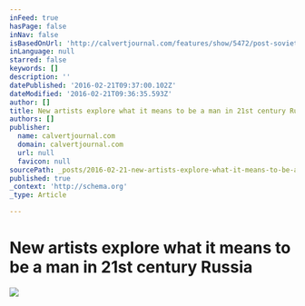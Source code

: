 ```yaml
---
inFeed: true
hasPage: false
inNav: false
isBasedOnUrl: 'http://calvertjournal.com/features/show/5472/post-soviet-youth-masculinity-boyhood-Russia'
inLanguage: null
starred: false
keywords: []
description: ''
datePublished: '2016-02-21T09:37:00.102Z'
dateModified: '2016-02-21T09:36:35.593Z'
author: []
title: New artists explore what it means to be a man in 21st century Russia
authors: []
publisher:
  name: calvertjournal.com
  domain: calvertjournal.com
  url: null
  favicon: null
sourcePath: _posts/2016-02-21-new-artists-explore-what-it-means-to-be-a-man-in-21st-centur.md
published: true
_context: 'http://schema.org'
_type: Article

---
```

# New artists explore what it means to be a man in 21st century Russia
![](http://calvertjournal.com/images/uploads/features/2016_Feb/Coming_of_age/Masculinity/_slideshow/kolia-10-2.jpg)